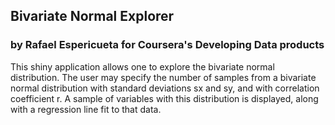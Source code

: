 ## Bivariate Normal Explorer 
### by Rafael Espericueta for Coursera's Developing Data products

This shiny application allows one to explore the bivariate normal distribution.
The user may specify the number of samples from a bivariate normal distribution with standard deviations sx and sy, and with correlation coefficient r.  A sample of variables with this distribution is displayed, along with a regression line fit to that data.
